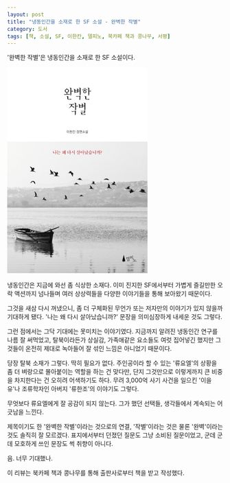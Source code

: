 ```yaml
---
layout: post
title: "냉동인간을 소재로 한 SF 소설 - 완벽한 작별"
category: 도서
tags: [책, 소설, SF, 이한칸, 델피노, 북카페 책과 콩나무, 서평]
---
```


'완벽한 작별'은
냉동인간을 소재로 한 SF 소설이다.

![표지](/images/perfect-goodbye-book-h480.jpg)

냉동인간은 지금에 와선 좀 식상한 소재다.
이미 진지한 SF에서부터 가볍게 즐길만한 오락 액션까지 넘나들며
여러 상상력들을 다양한 이야기들을 통해 보아왔기 때문이다.

그것을 새삼 다시 꺼냈으니,
좀 더 구체화된 무언가
또는 저자만의 이야기가 있지 않을까 기대하게 됐다.
'나는 왜 다시 살아났습니까?' 문장을 의미심장하게 내세운 것도 그렇다.

그런 점에서는 그닥 기대에는 못미치는 이야기였다.
지금까지 알려진 냉동인간 연구를 나름 잘 써먹었고,
탈북이라든가 상실감, 가족애같은 요소들도 여럿 집어넣긴 했지만
그것들이 온전히 제대로 녹아들어 잘 섞인 느낌은 아니었기 때문이다.

당장 탈북 소재가 그렇다.
딱히 필요가 없다.
주인공이라 할 수 있는 '류요엘'의 상황을 좀 더 벼랑으로 몰아붙이는 역할을 하는 건 맞다만,
단지 그것만으로 이렇게까지 큰 비중을 차지한다는 건 오히려 어색하기도 하다.
무려 3,000억 사기 사건을 일으킨 '이을유'나
조류학자인 아버지 '류한조'의 이야기도 그렇다.

무엇보다 류요엘에게 잘 공감이 되지 않는다.
그가 했던 선택들, 생각들에서 계속되는 어긋남을 느낀다.

제목이기도 한 '완벽한 작별'이라는 것으로의 연결,
'작별'이라는 것은 물론 '완벽'이라는 것도 솔직히 잘 모르겠다.
표지에서부터 던졌던 질문도 그냥 소비된 질문이었고,
군데 군데 모호하게 쓰인 문장도 썩 취향이 아니다.

음. 너무 기대했나.



<div class="im im-info">
이 리뷰는 북카페 책과 콩나무를 통해 출판사로부터 책을 받고 작성했다.
</div>
